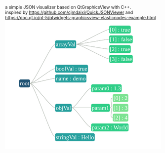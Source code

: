 a simple JSON visualizer based on QtGraphicsView with C++.  
inspired by https://github.com/cjmdaixi/QuickJSONViewer and https://doc.qt.io/qt-5/qtwidgets-graphicsview-elasticnodes-example.html  
![alt](./example.png)

